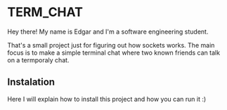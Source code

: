 # TERM_CHAT
Hey there! My name is Edgar and I'm a software engineering student.

That's a small project just for figuring out how sockets works. The main focus is to make a simple terminal chat where two known friends can talk on a termporaly chat.

## Instalation
Here I will explain how to install this project and how you can run it :)